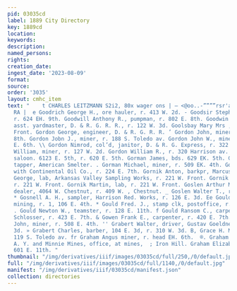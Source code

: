 ```yaml
---
pid: 03035cd
label: 1889 City Directory
key: 1889cd
location: 
keywords: 
description: 
named_persons: 
rights: 
creation_date: 
ingest_date: '2023-08-09'
format: 
source: 
order: '3035'
layout: cmhc_item
text: "    t CHARLES LEITZMANN S2i2, 80x wager ons | — <@oo..-””””rsr'aia?—“(<;w”*é“‘éié
  RA |  e Goodrich George H., ore hauler, r. 413 W. 2d. - Goodsir Stephen R., engineer,
  r. 624 EH. 9th. Goodwill Anthony R., pumpman, r. 802 E. 8th. Goodwin George S.,
  asst. yardmaster, D. & R. G. R. R., r. 122 W. 3d. Goolsbay Mary Mrs , r. 134 W.
  Front. Gordon George, engineer, D. & R. G. R. R. ’ Gordon John, miner, r. 815 E.
  8th. Gordon Jobn J., miner, r. 188 S. Toledo av. Gordon John W., miner, bds. 203
  E. 6th. \\ Gordon Nimrod, col’d, janitor, D. & R. G. Express, r. 322 W. 3d. Gordon
  William, miner, r. 127 W. 2d. Gordon William R., r. 320 Harrison av. Gore William,
  saloon. 6123 E. 5th, r. 620 E. 5th. Gorman James, bds. 629 EK. 5th. Gorman John,
  tapper, American Smelter. . Gorman Michael, miner, r. 509 EK. 4th. Gorman William,
  with Continental Oil Co., r. 224 E. 7th. Gornik Anton, barkpr, Marcus Mautz. Gormik
  George, lab, Arkansas Valley Sampling Works, r. 221 W. Front. Gornik John, lab,
  r. 221 W. Front. Gornik Martin, lab, r. 221 W. Front. Goslen Arthur M., leather
  dealer, 4064 W. Chestnut, r. 409 W. , Chestnut. _ Goslen Walter T., r. 409 W. Chestnut.
  * Gosnell A. H., sampler, Harrison Red. Works, r. 126 E. 3d. Ee Gould Benjamin,
  mining, r. 1, 106 E. 4th. * Gould Fred. J., stamp clk, postoffice, r. 126 W. 6th.
  . Gould Newton W., teamster, r. 128 E. 11th. f Gould Ransom C., carpenter, G. J.
  Schlosser, r. 423 E. 7th. & Gowen Frank E., carpenter, r. 420 E. 7th. y: Graaberg
  John, miner, r. 508 E. 4th. '' Grabert Walter, driver, Gustav Goeldner, r. 310 W.
  3d. » Grabert Charles, barber, 104 E. 3d, r. 310 W. 3d. B, Grace H. M. Mrs., r.
  119 S. Toledo av. fr Graham Angus miner, r. head EH. 6th.  ®. Graham Charles H.,
  A. Y. and Minnie Mines, office, at mines,  ; Iron Hill. Graham Elizabeth Mrs., r.
  601 E. 11th. "
thumbnail: "/img/derivatives/iiif/images/03035cd/full/250,/0/default.jpg"
full: "/img/derivatives/iiif/images/03035cd/full/1140,/0/default.jpg"
manifest: "/img/derivatives/iiif/03035cd/manifest.json"
collection: directories
---
```


